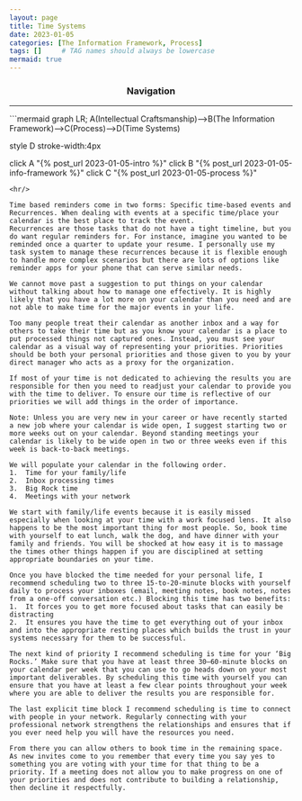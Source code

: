 ```yaml
---
layout: page
title: Time Systems
date: 2023-01-05
categories: [The Information Framework, Process]
tags: []     # TAG names should always be lowercase
mermaid: true
---
```

<center><h3>Navigation</h3></center>
<hr/>
```mermaid
graph LR;
  A(Intellectual Craftsmanship)-->B(The Information Framework)-->C(Process)-->D(Time Systems)

  style D stroke-width:4px

  click A "{% post_url 2023-01-05-intro %}"
  click B "{% post_url 2023-01-05-info-framework %}"
  click C "{% post_url 2023-01-05-process %}"
```
<hr/>

Time based reminders come in two forms: Specific time-based events and Recurrences. When dealing with events at a specific time/place your calendar is the best place to track the event.
Recurrences are those tasks that do not have a tight timeline, but you do want regular reminders for. For instance, imagine you wanted to be reminded once a quarter to update your resume. I personally use my task system to manage these recurrences because it is flexible enough to handle more complex scenarios but there are lots of options like reminder apps for your phone that can serve similar needs.

We cannot move past a suggestion to put things on your calendar without talking about how to manage one effectively. It is highly likely that you have a lot more on your calendar than you need and are not able to make time for the major events in your life.

Too many people treat their calendar as another inbox and a way for others to take their time but as you know your calendar is a place to put processed things not captured ones. Instead, you must see your calendar as a visual way of representing your priorities. Priorities should be both your personal priorities and those given to you by your direct manager who acts as a proxy for the organization. 

If most of your time is not dedicated to achieving the results you are responsible for then you need to readjust your calendar to provide you with the time to deliver. To ensure our time is reflective of our priorities we will add things in the order of importance.

Note: Unless you are very new in your career or have recently started a new job where your calendar is wide open, I suggest starting two or more weeks out on your calendar. Beyond standing meetings your calendar is likely to be wide open in two or three weeks even if this week is back-to-back meetings.

We will populate your calendar in the following order.
1.	Time for your family/life
2.	Inbox processing times
3.	Big Rock time
4.	Meetings with your network

We start with family/life events because it is easily missed especially when looking at your time with a work focused lens. It also happens to be the most important thing for most people. So, book time with yourself to eat lunch, walk the dog, and have dinner with your family and friends. You will be shocked at how easy it is to massage the times other things happen if you are disciplined at setting appropriate boundaries on your time.

Once you have blocked the time needed for your personal life, I recommend scheduling two to three 15-to-20-minute blocks with yourself daily to process your inboxes (email, meeting notes, book notes, notes from a one-off conversation etc.) Blocking this time has two benefits: 
1.	It forces you to get more focused about tasks that can easily be distracting
2.	It ensures you have the time to get everything out of your inbox and into the appropriate resting places which builds the trust in your systems necessary for them to be successful.

The next kind of priority I recommend scheduling is time for your ‘Big Rocks.’ Make sure that you have at least three 30–60-minute blocks on your calendar per week that you can use to go heads down on your most important deliverables. By scheduling this time with yourself you can ensure that you have at least a few clear points throughout your week where you are able to deliver the results you are responsible for.

The last explicit time block I recommend scheduling is time to connect with people in your network. Regularly connecting with your professional network strengthens the relationships and ensures that if you ever need help you will have the resources you need.

From there you can allow others to book time in the remaining space. As new invites come to you remember that every time you say yes to something you are voting with your time for that thing to be a priority. If a meeting does not allow you to make progress on one of your priorities and does not contribute to building a relationship, then decline it respectfully.